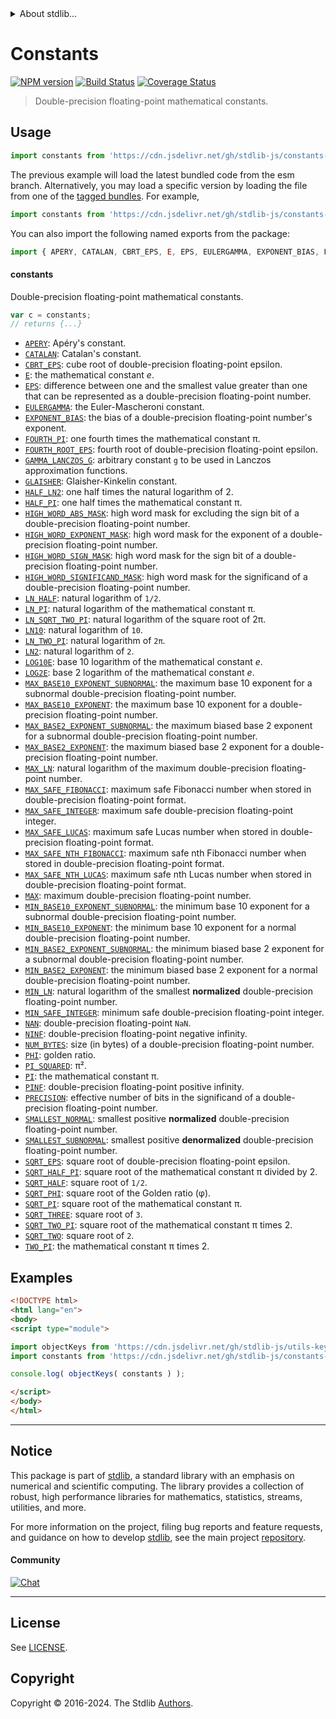 <!--

@license Apache-2.0

Copyright (c) 2021 The Stdlib Authors.

Licensed under the Apache License, Version 2.0 (the "License");
you may not use this file except in compliance with the License.
You may obtain a copy of the License at

   http://www.apache.org/licenses/LICENSE-2.0

Unless required by applicable law or agreed to in writing, software
distributed under the License is distributed on an "AS IS" BASIS,
WITHOUT WARRANTIES OR CONDITIONS OF ANY KIND, either express or implied.
See the License for the specific language governing permissions and
limitations under the License.

-->


<details>
  <summary>
    About stdlib...
  </summary>
  <p>We believe in a future in which the web is a preferred environment for numerical computation. To help realize this future, we've built stdlib. stdlib is a standard library, with an emphasis on numerical and scientific computation, written in JavaScript (and C) for execution in browsers and in Node.js.</p>
  <p>The library is fully decomposable, being architected in such a way that you can swap out and mix and match APIs and functionality to cater to your exact preferences and use cases.</p>
  <p>When you use stdlib, you can be absolutely certain that you are using the most thorough, rigorous, well-written, studied, documented, tested, measured, and high-quality code out there.</p>
  <p>To join us in bringing numerical computing to the web, get started by checking us out on <a href="https://github.com/stdlib-js/stdlib">GitHub</a>, and please consider <a href="https://opencollective.com/stdlib">financially supporting stdlib</a>. We greatly appreciate your continued support!</p>
</details>

# Constants

[![NPM version][npm-image]][npm-url] [![Build Status][test-image]][test-url] [![Coverage Status][coverage-image]][coverage-url] <!-- [![dependencies][dependencies-image]][dependencies-url] -->

> Double-precision floating-point mathematical constants.



<section class="usage">

## Usage

```javascript
import constants from 'https://cdn.jsdelivr.net/gh/stdlib-js/constants-float64@esm/index.mjs';
```
The previous example will load the latest bundled code from the esm branch. Alternatively, you may load a specific version by loading the file from one of the [tagged bundles](https://github.com/stdlib-js/constants-float64/tags). For example,

```javascript
import constants from 'https://cdn.jsdelivr.net/gh/stdlib-js/constants-float64@v0.3.0-esm/index.mjs';
```

You can also import the following named exports from the package:

```javascript
import { APERY, CATALAN, CBRT_EPS, E, EPS, EULERGAMMA, EXPONENT_BIAS, FOURTH_PI, FOURTH_ROOT_EPS, GAMMA_LANCZOS_G, GLAISHER, HALF_LN2, HALF_PI, HIGH_WORD_ABS_MASK, HIGH_WORD_EXPONENT_MASK, HIGH_WORD_SIGNIFICAND_MASK, HIGH_WORD_SIGN_MASK, LN10, LN2, LN_HALF, LN_PI, LN_SQRT_TWO_PI, LN_TWO_PI, LOG10E, LOG2E, MAX, MAX_BASE10_EXPONENT, MAX_BASE10_EXPONENT_SUBNORMAL, MAX_BASE2_EXPONENT, MAX_BASE2_EXPONENT_SUBNORMAL, MAX_LN, MAX_SAFE_FIBONACCI, MAX_SAFE_INTEGER, MAX_SAFE_LUCAS, MAX_SAFE_NTH_FIBONACCI, MAX_SAFE_NTH_LUCAS, MIN_BASE10_EXPONENT, MIN_BASE10_EXPONENT_SUBNORMAL, MIN_BASE2_EXPONENT, MIN_BASE2_EXPONENT_SUBNORMAL, MIN_LN, MIN_SAFE_INTEGER, NAN, NINF, NUM_BYTES, PHI, PI, PINF, PI_SQUARED, PRECISION, SMALLEST_NORMAL, SMALLEST_SUBNORMAL, SQRT_EPS, SQRT_HALF, SQRT_HALF_PI, SQRT_PHI, SQRT_PI, SQRT_THREE, SQRT_TWO, SQRT_TWO_PI, TWO_PI } from 'https://cdn.jsdelivr.net/gh/stdlib-js/constants-float64@esm/index.mjs';
```

#### constants

Double-precision floating-point mathematical constants.

```javascript
var c = constants;
// returns {...}
```

<!-- <toc pattern="*" > -->

<div class="namespace-toc">

-   <span class="signature">[`APERY`][@stdlib/constants/float64/apery]</span><span class="delimiter">: </span><span class="description">Apéry's constant.</span>
-   <span class="signature">[`CATALAN`][@stdlib/constants/float64/catalan]</span><span class="delimiter">: </span><span class="description">Catalan's constant.</span>
-   <span class="signature">[`CBRT_EPS`][@stdlib/constants/float64/cbrt-eps]</span><span class="delimiter">: </span><span class="description">cube root of double-precision floating-point epsilon.</span>
-   <span class="signature">[`E`][@stdlib/constants/float64/e]</span><span class="delimiter">: </span><span class="description">the mathematical constant _e_.</span>
-   <span class="signature">[`EPS`][@stdlib/constants/float64/eps]</span><span class="delimiter">: </span><span class="description">difference between one and the smallest value greater than one that can be represented as a double-precision floating-point number.</span>
-   <span class="signature">[`EULERGAMMA`][@stdlib/constants/float64/eulergamma]</span><span class="delimiter">: </span><span class="description">the Euler-Mascheroni constant.</span>
-   <span class="signature">[`EXPONENT_BIAS`][@stdlib/constants/float64/exponent-bias]</span><span class="delimiter">: </span><span class="description">the bias of a double-precision floating-point number's exponent.</span>
-   <span class="signature">[`FOURTH_PI`][@stdlib/constants/float64/fourth-pi]</span><span class="delimiter">: </span><span class="description">one fourth times the mathematical constant π.</span>
-   <span class="signature">[`FOURTH_ROOT_EPS`][@stdlib/constants/float64/fourth-root-eps]</span><span class="delimiter">: </span><span class="description">fourth root of double-precision floating-point epsilon.</span>
-   <span class="signature">[`GAMMA_LANCZOS_G`][@stdlib/constants/float64/gamma-lanczos-g]</span><span class="delimiter">: </span><span class="description">arbitrary constant `g` to be used in Lanczos approximation functions.</span>
-   <span class="signature">[`GLAISHER`][@stdlib/constants/float64/glaisher-kinkelin]</span><span class="delimiter">: </span><span class="description">Glaisher-Kinkelin constant.</span>
-   <span class="signature">[`HALF_LN2`][@stdlib/constants/float64/half-ln-two]</span><span class="delimiter">: </span><span class="description">one half times the natural logarithm of 2.</span>
-   <span class="signature">[`HALF_PI`][@stdlib/constants/float64/half-pi]</span><span class="delimiter">: </span><span class="description">one half times the mathematical constant π.</span>
-   <span class="signature">[`HIGH_WORD_ABS_MASK`][@stdlib/constants/float64/high-word-abs-mask]</span><span class="delimiter">: </span><span class="description">high word mask for excluding the sign bit of a double-precision floating-point number.</span>
-   <span class="signature">[`HIGH_WORD_EXPONENT_MASK`][@stdlib/constants/float64/high-word-exponent-mask]</span><span class="delimiter">: </span><span class="description">high word mask for the exponent of a double-precision floating-point number.</span>
-   <span class="signature">[`HIGH_WORD_SIGN_MASK`][@stdlib/constants/float64/high-word-sign-mask]</span><span class="delimiter">: </span><span class="description">high word mask for the sign bit of a double-precision floating-point number.</span>
-   <span class="signature">[`HIGH_WORD_SIGNIFICAND_MASK`][@stdlib/constants/float64/high-word-significand-mask]</span><span class="delimiter">: </span><span class="description">high word mask for the significand of a double-precision floating-point number.</span>
-   <span class="signature">[`LN_HALF`][@stdlib/constants/float64/ln-half]</span><span class="delimiter">: </span><span class="description">natural logarithm of `1/2`.</span>
-   <span class="signature">[`LN_PI`][@stdlib/constants/float64/ln-pi]</span><span class="delimiter">: </span><span class="description">natural logarithm of the mathematical constant π.</span>
-   <span class="signature">[`LN_SQRT_TWO_PI`][@stdlib/constants/float64/ln-sqrt-two-pi]</span><span class="delimiter">: </span><span class="description">natural logarithm of the square root of 2π.</span>
-   <span class="signature">[`LN10`][@stdlib/constants/float64/ln-ten]</span><span class="delimiter">: </span><span class="description">natural logarithm of `10`.</span>
-   <span class="signature">[`LN_TWO_PI`][@stdlib/constants/float64/ln-two-pi]</span><span class="delimiter">: </span><span class="description">natural logarithm of `2π`.</span>
-   <span class="signature">[`LN2`][@stdlib/constants/float64/ln-two]</span><span class="delimiter">: </span><span class="description">natural logarithm of `2`.</span>
-   <span class="signature">[`LOG10E`][@stdlib/constants/float64/log10-e]</span><span class="delimiter">: </span><span class="description">base 10 logarithm of the mathematical constant _e_.</span>
-   <span class="signature">[`LOG2E`][@stdlib/constants/float64/log2-e]</span><span class="delimiter">: </span><span class="description">base 2 logarithm of the mathematical constant _e_.</span>
-   <span class="signature">[`MAX_BASE10_EXPONENT_SUBNORMAL`][@stdlib/constants/float64/max-base10-exponent-subnormal]</span><span class="delimiter">: </span><span class="description">the maximum base 10 exponent for a subnormal double-precision floating-point number.</span>
-   <span class="signature">[`MAX_BASE10_EXPONENT`][@stdlib/constants/float64/max-base10-exponent]</span><span class="delimiter">: </span><span class="description">the maximum base 10 exponent for a double-precision floating-point number.</span>
-   <span class="signature">[`MAX_BASE2_EXPONENT_SUBNORMAL`][@stdlib/constants/float64/max-base2-exponent-subnormal]</span><span class="delimiter">: </span><span class="description">the maximum biased base 2 exponent for a subnormal double-precision floating-point number.</span>
-   <span class="signature">[`MAX_BASE2_EXPONENT`][@stdlib/constants/float64/max-base2-exponent]</span><span class="delimiter">: </span><span class="description">the maximum biased base 2 exponent for a double-precision floating-point number.</span>
-   <span class="signature">[`MAX_LN`][@stdlib/constants/float64/max-ln]</span><span class="delimiter">: </span><span class="description">natural logarithm of the maximum double-precision floating-point number.</span>
-   <span class="signature">[`MAX_SAFE_FIBONACCI`][@stdlib/constants/float64/max-safe-fibonacci]</span><span class="delimiter">: </span><span class="description">maximum safe Fibonacci number when stored in double-precision floating-point format.</span>
-   <span class="signature">[`MAX_SAFE_INTEGER`][@stdlib/constants/float64/max-safe-integer]</span><span class="delimiter">: </span><span class="description">maximum safe double-precision floating-point integer.</span>
-   <span class="signature">[`MAX_SAFE_LUCAS`][@stdlib/constants/float64/max-safe-lucas]</span><span class="delimiter">: </span><span class="description">maximum safe Lucas number when stored in double-precision floating-point format.</span>
-   <span class="signature">[`MAX_SAFE_NTH_FIBONACCI`][@stdlib/constants/float64/max-safe-nth-fibonacci]</span><span class="delimiter">: </span><span class="description">maximum safe nth Fibonacci number when stored in double-precision floating-point format.</span>
-   <span class="signature">[`MAX_SAFE_NTH_LUCAS`][@stdlib/constants/float64/max-safe-nth-lucas]</span><span class="delimiter">: </span><span class="description">maximum safe nth Lucas number when stored in double-precision floating-point format.</span>
-   <span class="signature">[`MAX`][@stdlib/constants/float64/max]</span><span class="delimiter">: </span><span class="description">maximum double-precision floating-point number.</span>
-   <span class="signature">[`MIN_BASE10_EXPONENT_SUBNORMAL`][@stdlib/constants/float64/min-base10-exponent-subnormal]</span><span class="delimiter">: </span><span class="description">the minimum base 10 exponent for a subnormal double-precision floating-point number.</span>
-   <span class="signature">[`MIN_BASE10_EXPONENT`][@stdlib/constants/float64/min-base10-exponent]</span><span class="delimiter">: </span><span class="description">the minimum base 10 exponent for a normal double-precision floating-point number.</span>
-   <span class="signature">[`MIN_BASE2_EXPONENT_SUBNORMAL`][@stdlib/constants/float64/min-base2-exponent-subnormal]</span><span class="delimiter">: </span><span class="description">the minimum biased base 2 exponent for a subnormal double-precision floating-point number.</span>
-   <span class="signature">[`MIN_BASE2_EXPONENT`][@stdlib/constants/float64/min-base2-exponent]</span><span class="delimiter">: </span><span class="description">the minimum biased base 2 exponent for a normal double-precision floating-point number.</span>
-   <span class="signature">[`MIN_LN`][@stdlib/constants/float64/min-ln]</span><span class="delimiter">: </span><span class="description">natural logarithm of the smallest **normalized** double-precision floating-point number.</span>
-   <span class="signature">[`MIN_SAFE_INTEGER`][@stdlib/constants/float64/min-safe-integer]</span><span class="delimiter">: </span><span class="description">minimum safe double-precision floating-point integer.</span>
-   <span class="signature">[`NAN`][@stdlib/constants/float64/nan]</span><span class="delimiter">: </span><span class="description">double-precision floating-point `NaN`.</span>
-   <span class="signature">[`NINF`][@stdlib/constants/float64/ninf]</span><span class="delimiter">: </span><span class="description">double-precision floating-point negative infinity.</span>
-   <span class="signature">[`NUM_BYTES`][@stdlib/constants/float64/num-bytes]</span><span class="delimiter">: </span><span class="description">size (in bytes) of a double-precision floating-point number.</span>
-   <span class="signature">[`PHI`][@stdlib/constants/float64/phi]</span><span class="delimiter">: </span><span class="description">golden ratio.</span>
-   <span class="signature">[`PI_SQUARED`][@stdlib/constants/float64/pi-squared]</span><span class="delimiter">: </span><span class="description">π².</span>
-   <span class="signature">[`PI`][@stdlib/constants/float64/pi]</span><span class="delimiter">: </span><span class="description">the mathematical constant π.</span>
-   <span class="signature">[`PINF`][@stdlib/constants/float64/pinf]</span><span class="delimiter">: </span><span class="description">double-precision floating-point positive infinity.</span>
-   <span class="signature">[`PRECISION`][@stdlib/constants/float64/precision]</span><span class="delimiter">: </span><span class="description">effective number of bits in the significand of a double-precision floating-point number.</span>
-   <span class="signature">[`SMALLEST_NORMAL`][@stdlib/constants/float64/smallest-normal]</span><span class="delimiter">: </span><span class="description">smallest positive **normalized** double-precision floating-point number.</span>
-   <span class="signature">[`SMALLEST_SUBNORMAL`][@stdlib/constants/float64/smallest-subnormal]</span><span class="delimiter">: </span><span class="description">smallest positive **denormalized** double-precision floating-point number.</span>
-   <span class="signature">[`SQRT_EPS`][@stdlib/constants/float64/sqrt-eps]</span><span class="delimiter">: </span><span class="description">square root of double-precision floating-point epsilon.</span>
-   <span class="signature">[`SQRT_HALF_PI`][@stdlib/constants/float64/sqrt-half-pi]</span><span class="delimiter">: </span><span class="description">square root of the mathematical constant π divided by 2.</span>
-   <span class="signature">[`SQRT_HALF`][@stdlib/constants/float64/sqrt-half]</span><span class="delimiter">: </span><span class="description">square root of `1/2`.</span>
-   <span class="signature">[`SQRT_PHI`][@stdlib/constants/float64/sqrt-phi]</span><span class="delimiter">: </span><span class="description">square root of the Golden ratio (φ).</span>
-   <span class="signature">[`SQRT_PI`][@stdlib/constants/float64/sqrt-pi]</span><span class="delimiter">: </span><span class="description">square root of the mathematical constant π.</span>
-   <span class="signature">[`SQRT_THREE`][@stdlib/constants/float64/sqrt-three]</span><span class="delimiter">: </span><span class="description">square root of `3`.</span>
-   <span class="signature">[`SQRT_TWO_PI`][@stdlib/constants/float64/sqrt-two-pi]</span><span class="delimiter">: </span><span class="description">square root of the mathematical constant π times 2.</span>
-   <span class="signature">[`SQRT_TWO`][@stdlib/constants/float64/sqrt-two]</span><span class="delimiter">: </span><span class="description">square root of `2`.</span>
-   <span class="signature">[`TWO_PI`][@stdlib/constants/float64/two-pi]</span><span class="delimiter">: </span><span class="description">the mathematical constant π times 2.</span>

</div>

<!-- </toc> -->

</section>

<!-- /.usage -->

<section class="examples">

## Examples

<!-- TODO: better examples -->

<!-- eslint no-undef: "error" -->

```html
<!DOCTYPE html>
<html lang="en">
<body>
<script type="module">

import objectKeys from 'https://cdn.jsdelivr.net/gh/stdlib-js/utils-keys@esm/index.mjs';
import constants from 'https://cdn.jsdelivr.net/gh/stdlib-js/constants-float64@esm/index.mjs';

console.log( objectKeys( constants ) );

</script>
</body>
</html>
```

</section>

<!-- /.examples -->

<!-- Section for related `stdlib` packages. Do not manually edit this section, as it is automatically populated. -->

<section class="related">

</section>

<!-- /.related -->

<!-- Section for all links. Make sure to keep an empty line after the `section` element and another before the `/section` close. -->


<section class="main-repo" >

* * *

## Notice

This package is part of [stdlib][stdlib], a standard library with an emphasis on numerical and scientific computing. The library provides a collection of robust, high performance libraries for mathematics, statistics, streams, utilities, and more.

For more information on the project, filing bug reports and feature requests, and guidance on how to develop [stdlib][stdlib], see the main project [repository][stdlib].

#### Community

[![Chat][chat-image]][chat-url]

---

## License

See [LICENSE][stdlib-license].


## Copyright

Copyright &copy; 2016-2024. The Stdlib [Authors][stdlib-authors].

</section>

<!-- /.stdlib -->

<!-- Section for all links. Make sure to keep an empty line after the `section` element and another before the `/section` close. -->

<section class="links">

[npm-image]: http://img.shields.io/npm/v/@stdlib/constants-float64.svg
[npm-url]: https://npmjs.org/package/@stdlib/constants-float64

[test-image]: https://github.com/stdlib-js/constants-float64/actions/workflows/test.yml/badge.svg?branch=v0.3.0
[test-url]: https://github.com/stdlib-js/constants-float64/actions/workflows/test.yml?query=branch:v0.3.0

[coverage-image]: https://img.shields.io/codecov/c/github/stdlib-js/constants-float64/main.svg
[coverage-url]: https://codecov.io/github/stdlib-js/constants-float64?branch=main

<!--

[dependencies-image]: https://img.shields.io/david/stdlib-js/constants-float64.svg
[dependencies-url]: https://david-dm.org/stdlib-js/constants-float64/main

-->

[chat-image]: https://img.shields.io/gitter/room/stdlib-js/stdlib.svg
[chat-url]: https://app.gitter.im/#/room/#stdlib-js_stdlib:gitter.im

[stdlib]: https://github.com/stdlib-js/stdlib

[stdlib-authors]: https://github.com/stdlib-js/stdlib/graphs/contributors

[umd]: https://github.com/umdjs/umd
[es-module]: https://developer.mozilla.org/en-US/docs/Web/JavaScript/Guide/Modules

[deno-url]: https://github.com/stdlib-js/constants-float64/tree/deno
[deno-readme]: https://github.com/stdlib-js/constants-float64/blob/deno/README.md
[umd-url]: https://github.com/stdlib-js/constants-float64/tree/umd
[umd-readme]: https://github.com/stdlib-js/constants-float64/blob/umd/README.md
[esm-url]: https://github.com/stdlib-js/constants-float64/tree/esm
[esm-readme]: https://github.com/stdlib-js/constants-float64/blob/esm/README.md
[branches-url]: https://github.com/stdlib-js/constants-float64/blob/main/branches.md

[stdlib-license]: https://raw.githubusercontent.com/stdlib-js/constants-float64/main/LICENSE

<!-- <toc-links> -->

[@stdlib/constants/float64/apery]: https://github.com/stdlib-js/constants-float64-apery/tree/esm

[@stdlib/constants/float64/catalan]: https://github.com/stdlib-js/constants-float64-catalan/tree/esm

[@stdlib/constants/float64/cbrt-eps]: https://github.com/stdlib-js/constants-float64-cbrt-eps/tree/esm

[@stdlib/constants/float64/e]: https://github.com/stdlib-js/constants-float64-e/tree/esm

[@stdlib/constants/float64/eps]: https://github.com/stdlib-js/constants-float64-eps/tree/esm

[@stdlib/constants/float64/eulergamma]: https://github.com/stdlib-js/constants-float64-eulergamma/tree/esm

[@stdlib/constants/float64/exponent-bias]: https://github.com/stdlib-js/constants-float64-exponent-bias/tree/esm

[@stdlib/constants/float64/fourth-pi]: https://github.com/stdlib-js/constants-float64-fourth-pi/tree/esm

[@stdlib/constants/float64/fourth-root-eps]: https://github.com/stdlib-js/constants-float64-fourth-root-eps/tree/esm

[@stdlib/constants/float64/gamma-lanczos-g]: https://github.com/stdlib-js/constants-float64-gamma-lanczos-g/tree/esm

[@stdlib/constants/float64/glaisher-kinkelin]: https://github.com/stdlib-js/constants-float64-glaisher-kinkelin/tree/esm

[@stdlib/constants/float64/half-ln-two]: https://github.com/stdlib-js/constants-float64-half-ln-two/tree/esm

[@stdlib/constants/float64/half-pi]: https://github.com/stdlib-js/constants-float64-half-pi/tree/esm

[@stdlib/constants/float64/high-word-abs-mask]: https://github.com/stdlib-js/constants-float64-high-word-abs-mask/tree/esm

[@stdlib/constants/float64/high-word-exponent-mask]: https://github.com/stdlib-js/constants-float64-high-word-exponent-mask/tree/esm

[@stdlib/constants/float64/high-word-sign-mask]: https://github.com/stdlib-js/constants-float64-high-word-sign-mask/tree/esm

[@stdlib/constants/float64/high-word-significand-mask]: https://github.com/stdlib-js/constants-float64-high-word-significand-mask/tree/esm

[@stdlib/constants/float64/ln-half]: https://github.com/stdlib-js/constants-float64-ln-half/tree/esm

[@stdlib/constants/float64/ln-pi]: https://github.com/stdlib-js/constants-float64-ln-pi/tree/esm

[@stdlib/constants/float64/ln-sqrt-two-pi]: https://github.com/stdlib-js/constants-float64-ln-sqrt-two-pi/tree/esm

[@stdlib/constants/float64/ln-ten]: https://github.com/stdlib-js/constants-float64-ln-ten/tree/esm

[@stdlib/constants/float64/ln-two-pi]: https://github.com/stdlib-js/constants-float64-ln-two-pi/tree/esm

[@stdlib/constants/float64/ln-two]: https://github.com/stdlib-js/constants-float64-ln-two/tree/esm

[@stdlib/constants/float64/log10-e]: https://github.com/stdlib-js/constants-float64-log10-e/tree/esm

[@stdlib/constants/float64/log2-e]: https://github.com/stdlib-js/constants-float64-log2-e/tree/esm

[@stdlib/constants/float64/max-base10-exponent-subnormal]: https://github.com/stdlib-js/constants-float64-max-base10-exponent-subnormal/tree/esm

[@stdlib/constants/float64/max-base10-exponent]: https://github.com/stdlib-js/constants-float64-max-base10-exponent/tree/esm

[@stdlib/constants/float64/max-base2-exponent-subnormal]: https://github.com/stdlib-js/constants-float64-max-base2-exponent-subnormal/tree/esm

[@stdlib/constants/float64/max-base2-exponent]: https://github.com/stdlib-js/constants-float64-max-base2-exponent/tree/esm

[@stdlib/constants/float64/max-ln]: https://github.com/stdlib-js/constants-float64-max-ln/tree/esm

[@stdlib/constants/float64/max-safe-fibonacci]: https://github.com/stdlib-js/constants-float64-max-safe-fibonacci/tree/esm

[@stdlib/constants/float64/max-safe-integer]: https://github.com/stdlib-js/constants-float64-max-safe-integer/tree/esm

[@stdlib/constants/float64/max-safe-lucas]: https://github.com/stdlib-js/constants-float64-max-safe-lucas/tree/esm

[@stdlib/constants/float64/max-safe-nth-fibonacci]: https://github.com/stdlib-js/constants-float64-max-safe-nth-fibonacci/tree/esm

[@stdlib/constants/float64/max-safe-nth-lucas]: https://github.com/stdlib-js/constants-float64-max-safe-nth-lucas/tree/esm

[@stdlib/constants/float64/max]: https://github.com/stdlib-js/constants-float64-max/tree/esm

[@stdlib/constants/float64/min-base10-exponent-subnormal]: https://github.com/stdlib-js/constants-float64-min-base10-exponent-subnormal/tree/esm

[@stdlib/constants/float64/min-base10-exponent]: https://github.com/stdlib-js/constants-float64-min-base10-exponent/tree/esm

[@stdlib/constants/float64/min-base2-exponent-subnormal]: https://github.com/stdlib-js/constants-float64-min-base2-exponent-subnormal/tree/esm

[@stdlib/constants/float64/min-base2-exponent]: https://github.com/stdlib-js/constants-float64-min-base2-exponent/tree/esm

[@stdlib/constants/float64/min-ln]: https://github.com/stdlib-js/constants-float64-min-ln/tree/esm

[@stdlib/constants/float64/min-safe-integer]: https://github.com/stdlib-js/constants-float64-min-safe-integer/tree/esm

[@stdlib/constants/float64/nan]: https://github.com/stdlib-js/constants-float64-nan/tree/esm

[@stdlib/constants/float64/ninf]: https://github.com/stdlib-js/constants-float64-ninf/tree/esm

[@stdlib/constants/float64/num-bytes]: https://github.com/stdlib-js/constants-float64-num-bytes/tree/esm

[@stdlib/constants/float64/phi]: https://github.com/stdlib-js/constants-float64-phi/tree/esm

[@stdlib/constants/float64/pi-squared]: https://github.com/stdlib-js/constants-float64-pi-squared/tree/esm

[@stdlib/constants/float64/pi]: https://github.com/stdlib-js/constants-float64-pi/tree/esm

[@stdlib/constants/float64/pinf]: https://github.com/stdlib-js/constants-float64-pinf/tree/esm

[@stdlib/constants/float64/precision]: https://github.com/stdlib-js/constants-float64-precision/tree/esm

[@stdlib/constants/float64/smallest-normal]: https://github.com/stdlib-js/constants-float64-smallest-normal/tree/esm

[@stdlib/constants/float64/smallest-subnormal]: https://github.com/stdlib-js/constants-float64-smallest-subnormal/tree/esm

[@stdlib/constants/float64/sqrt-eps]: https://github.com/stdlib-js/constants-float64-sqrt-eps/tree/esm

[@stdlib/constants/float64/sqrt-half-pi]: https://github.com/stdlib-js/constants-float64-sqrt-half-pi/tree/esm

[@stdlib/constants/float64/sqrt-half]: https://github.com/stdlib-js/constants-float64-sqrt-half/tree/esm

[@stdlib/constants/float64/sqrt-phi]: https://github.com/stdlib-js/constants-float64-sqrt-phi/tree/esm

[@stdlib/constants/float64/sqrt-pi]: https://github.com/stdlib-js/constants-float64-sqrt-pi/tree/esm

[@stdlib/constants/float64/sqrt-three]: https://github.com/stdlib-js/constants-float64-sqrt-three/tree/esm

[@stdlib/constants/float64/sqrt-two-pi]: https://github.com/stdlib-js/constants-float64-sqrt-two-pi/tree/esm

[@stdlib/constants/float64/sqrt-two]: https://github.com/stdlib-js/constants-float64-sqrt-two/tree/esm

[@stdlib/constants/float64/two-pi]: https://github.com/stdlib-js/constants-float64-two-pi/tree/esm

<!-- </toc-links> -->

</section>

<!-- /.links -->
